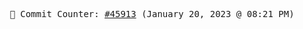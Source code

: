 <p align="center">
    <samp>
        📮 Commit Counter: <a href="https://github.com/Javascript-void0/Javascript-void0/commits/main">#45913</a> (January 20, 2023 @ 08:21 PM)
    </samp>
</p>